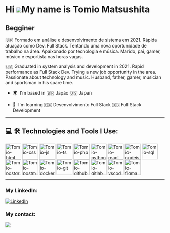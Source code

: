Hi ![](https://user-images.githubusercontent.com/18350557/176309783-0785949b-9127-417c-8b55-ab5a4333674e.gif)My name is Tomio Matsushita
========================================================================================================================================

Begginer
--------

🇧🇷 Formado em análise e desenvolvimento de sistema em 2021. Rápida atuação como Dev. Full Stack. Tentando uma nova oportunidade de trabalho na área. Apaixonado por tecnologia e música. Marido, pai, gamer, músico e esportista nas horas vagas. 


🇺🇸 Graduated in system analysis and development in 2021. Rapid performance as Full Stack Dev. Trying a new job opportunity in the area. Passionate about technology and music. Husband, father, gamer, musician and sportsman in his spare time.


* 🌍  I'm based in 🇧🇷 Japão 🇺🇸 Japan

  
* 🧠  I'm learning 🇧🇷 Desenvolvimento Full Stack  🇺🇸 Full Stack Development
--------


## 💻 🛠️ Technologies and Tools I Use:

<div>
  <img align="center" alt="Tomio-html"        height="50" width="50"  src="https://cdn.jsdelivr.net/gh/devicons/devicon@latest/icons/html5/html5-plain-wordmark.svg"                 />
  <img align="center" alt="Tomio-css"         height="50" width="50"  src="https://cdn.jsdelivr.net/gh/devicons/devicon@latest/icons/css3/css3-plain-wordmark.svg"                   />
  <img align="center" alt="Tomio-js"          height="50" width="50"  src="https://cdn.jsdelivr.net/gh/devicons/devicon@latest/icons/javascript/javascript-plain.svg"                />
  <img align="center" alt="Tomio-ts"          height="50" width="50"  src="https://cdn.jsdelivr.net/gh/devicons/devicon@latest/icons/typescript/typescript-plain.svg"                />
  <img align="center" alt="Tomio-php"         height="50" width="50"  src="https://cdn.jsdelivr.net/gh/devicons/devicon@latest/icons/php/php-original.svg"                           />          
  <img align="center" alt="Tomio-python"      height="50" width="50"  src="https://cdn.jsdelivr.net/gh/devicons/devicon@latest/icons/python/python-original-wordmark.svg"            />
  <img align="center" alt="Tomio-react"       height="50" width="50"  src="https://cdn.jsdelivr.net/gh/devicons/devicon@latest/icons/react/react-original-wordmark.svg"              />      
  <img align="center" alt="Tomio-nodejs"      height="50" width="50"  src="https://cdn.jsdelivr.net/gh/devicons/devicon@latest/icons/nodejs/nodejs-original-wordmark.svg"            />
  <img align="center" alt="Tomio-sql"         height="50" width="50"  src="https://cdn.jsdelivr.net/gh/devicons/devicon@latest/icons/azuresqldatabase/azuresqldatabase-original.svg" />
  <img align="center" alt="Tomio-postgreesql" height="50" width="50"  src="https://cdn.jsdelivr.net/gh/devicons/devicon@latest/icons/postgresql/postgresql-original-wordmark.svg"    />
  <img align="center" alt="Tomio-postman"     height="50" width="50"  src="https://cdn.jsdelivr.net/gh/devicons/devicon@latest/icons/postman/postman-original.svg"                   />
  <img align="center" alt="Tomio-docker"      height="50" width="50"  src="https://cdn.jsdelivr.net/gh/devicons/devicon@latest/icons/docker/docker-original-wordmark.svg"            />
  <img align="center" alt="Tomio-git"         height="50" width="50"  src="https://cdn.jsdelivr.net/gh/devicons/devicon@latest/icons/git/git-original.svg"                           />
  <img align="center" alt="Tomio-github"      height="50" width="50"  src="https://cdn.jsdelivr.net/gh/devicons/devicon@latest/icons/github/github-original.svg"                     />
  <img align="center" alt="Tomio-gitlab"      height="50" width="50"  src="https://cdn.jsdelivr.net/gh/devicons/devicon@latest/icons/gitlab/gitlab-original.svg"                     />
  <img align="center" alt="Tomio-vscode"      height="50" width="50"  src="https://cdn.jsdelivr.net/gh/devicons/devicon@latest/icons/vscode/vscode-original.svg"                     />
  <img align="center" alt="Tomio-figma"       height="50" width="50"  src="https://cdn.jsdelivr.net/gh/devicons/devicon@latest/icons/figma/figma-original.svg"                       />
</div>

--------


### My LinkedIn:

[![LinkedIn](https://img.shields.io/badge/LinkedIn-0077B5?style=for-the-badge&logo=linkedin&logoColor=white)](https://br.linkedin.com/in/tomio-matsushita)



### My contact:

[![](https://img.shields.io/badge/Gmail-D14836?style=for-the-badge&logo=gmail&logoColor=white)](mailto:tomiomatsushita@gmail.com)
            
          

